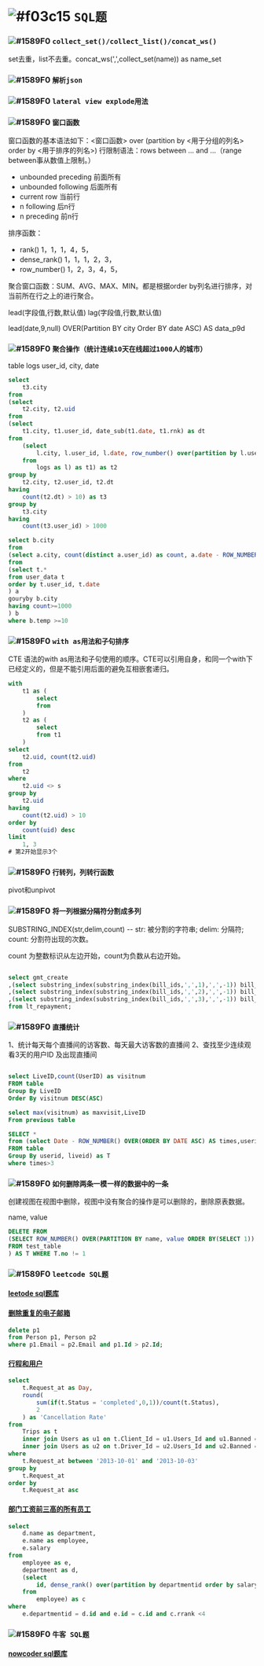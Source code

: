 # ![#f03c15](https://placehold.it/15/f03c15/000000?text=+) `SQL题`

### ![#1589F0](https://placehold.it/15/1589F0/000000?text=+) `collect_set()/collect_list()/concat_ws()`

set去重，list不去重。concat_ws(',',collect_set(name)) as name_set

### ![#1589F0](https://placehold.it/15/1589F0/000000?text=+) `解析json`

### ![#1589F0](https://placehold.it/15/1589F0/000000?text=+) `lateral view explode用法`

### ![#1589F0](https://placehold.it/15/1589F0/000000?text=+) `窗口函数`

窗口函数的基本语法如下：<窗口函数> over (partition by <用于分组的列名> order by <用于排序的列名>)
行限制语法：rows between ... and ...（range between事从数值上限制。）
- unbounded preceding 前面所有
- unbounded following 后面所有
- current row 当前行
- n following 后n行
- n preceding 前n行

排序函数：

- rank() 1，1，1，4，5，
- dense_rank() 1，1，1，2，3，
- row_number() 1，2，3，4，5，

聚合窗口函数：SUM、AVG、MAX、MIN。都是根据order by列名进行排序，对当前所在行之上的进行聚合。

lead(字段值,行数,默认值)
lag(字段值,行数,默认值)

lead(date,9,null) OVER(Partition BY city Order BY date ASC) AS data_p9d

### ![#1589F0](https://placehold.it/15/1589F0/000000?text=+) `聚合操作（统计连续10天在线超过1000人的城市）`

table logs
user_id, city, date

```sql
select 
	t3.city
from
(select 
	t2.city, t2.uid
from
(select
	t1.city, t1.user_id, date_sub(t1.date, t1.rnk) as dt
from 
	(select 
		l.city, l.user_id, l.date, row_number() over(partition by l.user_id order by l.date) as rnk
	from 
		logs as l) as t1) as t2
group by
	t2.city, t2.user_id, t2.dt
having 
	count(t2.dt) > 10) as t3
group by
	t3.city
having 
	count(t3.user_id) > 1000
```

```sql
select b.city
from 
(select a.city, count(distinct a.user_id) as count, a.date - ROW_NUMBER() OVER(PARTITION BY a.city ORDER BY a.date) AS temp 
from
(select t.*
from user_data t
order by t.user_id, t.date
) a
gouryby b.city
having count>=1000
) b
where b.temp >=10
```


### ![#1589F0](https://placehold.it/15/1589F0/000000?text=+) `with as用法和子句排序`

CTE 语法的with as用法和子句使用的顺序。CTE可以引用自身，和同一个with下已经定义的，但是不能引用后面的避免互相嵌套递归。

```sql
with 
	t1 as (
		select 
		from
	)
	t2 as (
		select 
		from t1
	)
select
	t2.uid, count(t2.uid)
from
	t2
where
	t2.uid <> s
group by
	t2.uid
having
	count(t2.uid) > 10
order by
	count(uid) desc
limit 
	1, 3
# 第2开始显示3个
```

### ![#1589F0](https://placehold.it/15/1589F0/000000?text=+) `行转列，列转行函数`

pivot和unpivot

### ![#1589F0](https://placehold.it/15/1589F0/000000?text=+) `将一列根据分隔符分割成多列`

SUBSTRING_INDEX(str,delim,count)  -- str: 被分割的字符串; delim: 分隔符; count: 分割符出现的次数。

count 为整数标识从左边开始，count为负数从右边开始。

```sql

select gmt_create
,(select substring_index(substring_index(bill_ids,',',1),',',-1)) bill_id1
,(select substring_index(substring_index(bill_ids,',',2),',',-1)) bill_id2
,(select substring_index(substring_index(bill_ids,',',3),',',-1)) bill_id3
from lt_repayment;

```

### ![#1589F0](https://placehold.it/15/1589F0/000000?text=+) `直播统计`

1、统计每天每个直播间的访客数、每天最大访客数的直播间
2、查找至少连续观看3天的用户ID 及出现直播间

```sql

select LiveID,count(UserID) as visitnum 
FROM table
Group By LiveID 
Order By visitnum DESC(ASC)

select max(visitnum) as maxvisit,LiveID 
From previous table

SELECT *
from (select Date - ROW_NUMBER() OVER(ORDER BY DATE ASC) AS times,userid, liveid
FROM table
Group By userid, liveid) as T
where times>3


```

### ![#1589F0](https://placehold.it/15/1589F0/000000?text=+) `如何删除两条一模一样的数据中的一条`

创建视图在视图中删除，视图中没有聚合的操作是可以删除的，删除原表数据。

name, value
```sql
DELETE FROM
(SELECT ROW_NUMBER() OVER(PARTITION BY name, value ORDER BY(SELECT 1)) AS no,name, value 
FROM test_table
) AS T WHERE T.no != 1
```

### ![#1589F0](https://placehold.it/15/1589F0/000000?text=+) `leetcode SQL题`

#### [leetode sql题库](https://leetcode-cn.com/problemset/all/?search=sql)

#### [删除重复的电子邮箱](https://leetcode-cn.com/problems/delete-duplicate-emails/)

```sql
delete p1
from Person p1, Person p2
where p1.Email = p2.Email and p1.Id > p2.Id;
```

#### [行程和用户](https://leetcode-cn.com/problems/trips-and-users/)

```sql
select 
    t.Request_at as Day,
    round(
        sum(if(t.Status = 'completed',0,1))/count(t.Status),
        2
    ) as 'Cancellation Rate'
from
    Trips as t
    inner join Users as u1 on t.Client_Id = u1.Users_Id and u1.Banned = 'No'
    inner join Users as u2 on t.Driver_Id = u2.Users_Id and u2.Banned = 'No'
where 
    t.Request_at between '2013-10-01' and '2013-10-03'
group by
    t.Request_at
order by
    t.Request_at asc
```

#### [部门工资前三高的所有员工](https://leetcode-cn.com/problems/department-top-three-salaries/)

```sql
select 
    d.name as department,
    e.name as employee,
    e.salary
from 
    employee as e,
    department as d,
    (select
        id, dense_rank() over(partition by departmentid order by salary desc) as rrank
    from 
        employee) as c
where 
    e.departmentid = d.id and e.id = c.id and c.rrank <4
```

### ![#1589F0](https://placehold.it/15/1589F0/000000?text=+) `牛客 SQL题`

#### [nowcoder sql题库](https://www.nowcoder.com/ta/sql)
